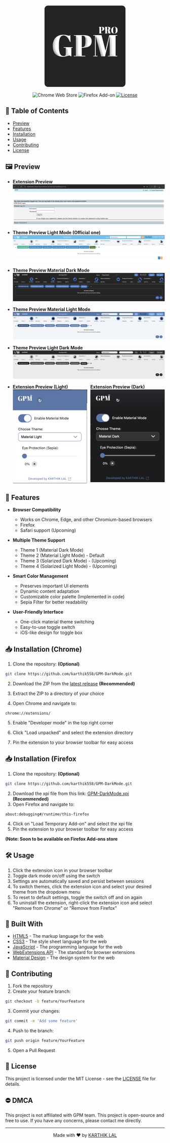 <div align="center">

![GPM Dark Mode Logo](icons/favicon-bak.png)

![Chrome Web Store](https://img.shields.io/badge/chrome-extension-orange.svg)
![Firefox Add-on](https://img.shields.io/badge/firefox-addon-blue.svg)
[![License](https://img.shields.io/badge/license-MIT-green.svg)](LICENSE)

</div>

## 📖 Table of Contents

- [Preview](#-preview)
- [Features](#-features)
- [Installation](#-installation)
- [Usage](#️️-usage)
- [Contributing](#-contributing)
- [License](#-license)

## 🖼️ Preview

- <b> Extension Preview </b>
![GPM Dark Mode Preview](src/video/dark-enable.gif)
- <b> Theme Preview Light Mode (Official one)</b>
![Light Theme](src/picture/light-mode.png)
- <b> Theme Preview Material Dark Mode</b>
![Dark Theme](src/picture/dark-mode.png)
- <b> Theme Preview Material Light Mode</b>
![Light Theme](src/picture/light-mode-v2.png)

- <b> Theme Preview Light Dark Mode</b>
![Light Dark Mode](src/picture/light-dark-mode.png)
- <div style="display: flex; gap: 10px;">
  <div style="flex: 1;">
    <b>Extension Preview (Light)</b><br>
    <img src="src/picture/extension-light.png" alt="Extension Light" width="300">
  </div>
  <div style="flex: 1;">
    <b>Extension Preview (Dark)</b><br>
    <img src="src/picture/extension-dark.png" alt="Extension Dark" width="300">
  </div>
</div>

## 🌟 Features

- **Browser Compatibility**
  - Works on Chrome, Edge, and other Chromium-based browsers
  - Firefox
  - Safari support (Upcoming)

- **Multiple Theme Support**
  - Theme 1 (Material Dark Mode)
  - Theme 2 (Material Light Mode) - Default
  - Theme 3 (Solarized Dark Mode) - (Upcoming)
  - Theme 4 (Solarized Light Mode) - (Upcoming)

- **Smart Color Management**
  - Preserves important UI elements
  - Dynamic content adaptation
  - Customizable color palette (Implemented in code)
  - Sepia Filter for better readability

- **User-Friendly Interface**
  - One-click material theme switching
  - Easy-to-use toggle switch
  - iOS-like design for toggle box

## 📥 Installation (Chrome)

1. Clone the repository: <b> (Optional) </b>

```bash
git clone https://github.com/karthik558/GPM-DarkMode.git
```

2. Download the ZIP from the [latest release](https://github.com/karthik558/GPM-DarkMode/releases) <b> (Recommended) </b>

3. Extract the ZIP to a directory of your choice

4. Open Chrome and navigate to:

```
chrome://extensions/
```

5. Enable "Developer mode" in the top right corner

6. Click "Load unpacked" and select the extension directory

7. Pin the extension to your browser toolbar for easy access

## 📥 Installation (Firefox
1. Clone the repository: <b> (Optional) </b>

```bash
git clone https://github.com/karthik558/GPM-DarkMode.git
```
2. Download the xpi file from this link: [GPM-DarkMode.xpi](https://addons.mozilla.org/firefox/downloads/file/4459342/97e73e7413e743b68deb-3.2.1.xpi) <b> (Recommended) </b>
3. Open Firefox and navigate to:

```
about:debugging#/runtime/this-firefox
```
4. Click on "Load Temporary Add-on" and select the xpi file
5. Pin the extension to your browser toolbar for easy access

<b>(Note: Soon to be available on Firefox Add-ons store</b>

## 🛠️ Usage

1. Click the extension icon in your browser toolbar
2. Toggle dark mode on/off using the switch
3. Settings are automatically saved and persist between sessions
4. To switch themes, click the extension icon and select your desired theme from the dropdown menu
5. To reset to default settings, toggle the switch off and on again
6. To uninstall the extension, right-click the extension icon and select "Remove from Chrome" or "Remove from Firefox"

## 🧱 Built With

- [HTML5](https://www.w3.org/TR/html52/) - The markup language for the web
- [CSS3](https://www.w3.org/Style/CSS/) - The style sheet language for the web
- [JavaScript](https://www.javascript.com/) - The programming language for the web
- [WebExtensions API](https://developer.mozilla.org/en-US/docs/Mozilla/Add-ons/WebExtensions) - The standard for browser extensions
- [Material Design](https://material.io/) - The design system for the web

## 🤝 Contributing

1. Fork the repository
2. Create your feature branch:

```bash
git checkout -b feature/YourFeature
```

3. Commit your changes:

```bash
git commit -m 'Add some feature'
```

4. Push to the branch:

```bash
git push origin feature/YourFeature
```

5. Open a Pull Request

## 📝 License

This project is licensed under the MIT License - see the [LICENSE](LICENSE) file for details.

## ⛔️ DMCA

This project is not affiliated with GPM team. This project is open-source and free to use. If you have any concerns, please contact me directly.

---

<div align="center">

Made with ❤️ by [KARTHIK LAL](https://karthiklal.in)

</div>

